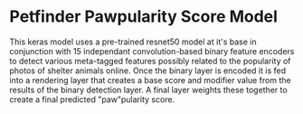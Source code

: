 # Petfinder Pawpularity Score Model
 
This keras model uses a pre-trained resnet50 model at it's base in conjunction with 15 independant convolution-based binary feature encoders to detect various meta-tagged features possibly related to the popularity of photos of shelter animals online. Once the binary layer is encoded it is fed into a rendering layer that creates a base score and modifier value from the results of the binary detection layer. A final layer weights these together to create a final predicted "paw"pularity score.
